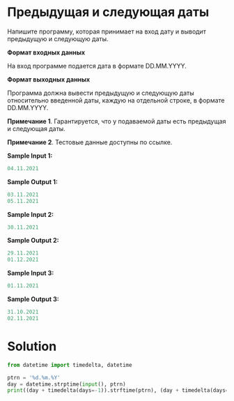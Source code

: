 # Предыдущая и следующая даты

Напишите программу, которая принимает на вход дату и выводит предыдущую и следующую даты.

**Формат входных данных**

На вход программе подается дата в формате DD.MM.YYYY.

**Формат выходных данных**

Программа должна вывести предыдущую и следующую даты относительно введенной даты, каждую на отдельной строке, в формате
DD.MM.YYYY.

**Примечание 1**. Гарантируется, что у подаваемой даты есть предыдущая и следующая даты.

**Примечание 2**. Тестовые данные доступны по ссылке.

**Sample Input 1:**

```python
04.11.2021
```

**Sample Output 1:**

```python
03.11.2021
05.11.2021
```

**Sample Input 2:**

```python
30.11.2021
```

**Sample Output 2:**

```python
29.11.2021
01.12.2021
```

**Sample Input 3:**

```python
01.11.2021
```

**Sample Output 3:**

```python
31.10.2021
02.11.2021
```

# Solution

```python
from datetime import timedelta, datetime

ptrn = '%d.%m.%Y'
day = datetime.strptime(input(), ptrn)
print((day + timedelta(days=-1)).strftime(ptrn), (day + timedelta(days=1)).strftime(ptrn), sep='\n')
```